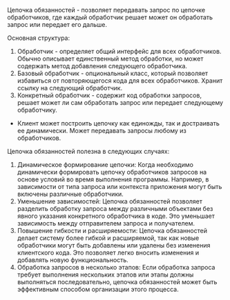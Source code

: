 Цепочка обязанностей - позволяет передавать запрос по цепочке обработчиков, где каждый обработчик решает может он
обработать запрос или передает его дальше.

Основная структура:
1. Обработчик - определяет общий интерфейс для всех обработчиков. Обычно описывает единственный метод обработки, но
может содержать метод добавления следующего обработчика.
2. Базовый обработчик - опциональный класс, который позволяет избавиться от повторяющегося кода для всех обработчиков.
Хранит ссылку на следующий обработчик. 
3. Конкретный обработчик - содержит код обработки запросов, решает может ли сам обработать запрос или передает
следующему обработчику.
* Клиент может построить цепочку как единожды, так и достраивать ее динамически. Может передавать запросы любому из
обработчиков.

Цепочка обязанностей полезна в следующих случаях:
1. Динамическое формирование цепочки: Когда необходимо динамически формировать цепочку обработчиков запросов на основе
условий во время выполнения программы. Например, в зависимости от типа запроса или контекста приложения могут быть 
включены различные обработчики.
2. Уменьшение зависимостей: Цепочка обязанностей позволяет разделить обработку запроса между различными объектами без
явного указания конкретного обработчика в коде. Это уменьшает зависимость между отправителем запроса и получателем.
3. Повышение гибкости и расширяемости: Цепочка обязанностей делает систему более гибкой и расширяемой, так как новые 
обработчики могут быть добавлены или удалены без изменения клиентского кода. Это позволяет легко вносить изменения
и добавлять новую функциональность.
4. Обработка запросов в несколько этапов: Если обработка запроса требует выполнения нескольких этапов или этапы должны
выполняться последовательно, цепочка обязанностей может быть эффективным способом организации этого процесса.